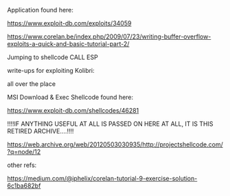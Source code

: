 
Application found here:

https://www.exploit-db.com/exploits/34059



https://www.corelan.be/index.php/2009/07/23/writing-buffer-overflow-exploits-a-quick-and-basic-tutorial-part-2/

Jumping to shellcode CALL ESP



write-ups for exploiting Kolibri:

all over the place



MSI Download & Exec Shellcode found here:

https://www.exploit-db.com/shellcodes/46281



!!!!IF ANYTHING USEFUL AT ALL IS PASSED ON HERE AT ALL, IT IS THIS RETIRED ARCHIVE....!!!!

https://web.archive.org/web/20120503030935/http://projectshellcode.com/?q=node/12


other refs:

https://medium.com/@iphelix/corelan-tutorial-9-exercise-solution-6c1ba682bf

